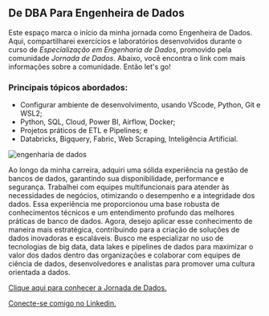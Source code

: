 ## De DBA Para Engenheira de Dados
Este espaço marca o início da minha jornada como Engenheira de Dados. Aqui, compartilharei exercícios e laboratórios desenvolvidos durante o curso de *Especialização em Engenharia de Dados*, promovido pela comunidade *Jornada de Dados*. Abaixo, você encontra o link com mais informações sobre a comunidade. Então let's go!

### Principais tópicos abordados:
- Configurar ambiente de desenvolvimento, usando VScode, Python, Git e WSL2;
- Python, SQL, Cloud, Power BI, Airflow, Docker;
- Projetos práticos de ETL e Pipelines; e
- Databricks, Bigquery, Fabric, Web Scraping, Inteligência Artificial.

![engenharia de dados](https://img-c.udemycdn.com/course/750x422/2371246_90eb_17.jpg)

Ao longo da minha carreira, adquiri uma sólida experiência na gestão de bancos de dados, garantindo sua disponibilidade, performance e segurança. Trabalhei com equipes multifuncionais para atender às necessidades de negócios, otimizando o desempenho e a integridade dos dados.
Essa experiência me proporcionou uma base robusta de conhecimentos técnicos e um entendimento profundo das melhores práticas de banco de dados. Agora, desejo aplicar esse conhecimento de maneira mais estratégica, contribuindo para a criação de soluções de dados inovadoras e escaláveis.
Busco me especializar no uso de tecnologias de big data, data lakes e pipelines de dados para maximizar o valor dos dados dentro das organizações e colaborar com equipes de ciência de dados, desenvolvedores e analistas para promover uma cultura orientada a dados.

[Clique aqui para conhecer a Jornada de Dados.](https://suajornadadedados.com.br/)

[Conecte-se comigo no  Linkedin.](https://www.linkedin.com/in/jessica-souza-dacp-87970217b/)

